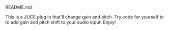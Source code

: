 README.md

This is a JUCE plug in that'll change gain and pitch. Try code for yourself to to add gain and pitch shift to your audio input. Enjoy!
